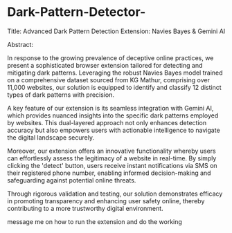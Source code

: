 # Dark-Pattern-Detector-

Title: Advanced Dark Pattern Detection Extension: Navies Bayes & Gemini AI

Abstract:

In response to the growing prevalence of deceptive online practices, we present a sophisticated browser extension tailored for detecting and mitigating dark patterns. Leveraging the robust Navies Bayes model trained on a comprehensive dataset sourced from KG Mathur, comprising over 11,000 websites, our solution is equipped to identify and classify 12 distinct types of dark patterns with precision.

A key feature of our extension is its seamless integration with Gemini AI, which provides nuanced insights into the specific dark patterns employed by websites. This dual-layered approach not only enhances detection accuracy but also empowers users with actionable intelligence to navigate the digital landscape securely.

Moreover, our extension offers an innovative functionality whereby users can effortlessly assess the legitimacy of a website in real-time. By simply clicking the 'detect' button, users receive instant notifications via SMS on their registered phone number, enabling informed decision-making and safeguarding against potential online threats.

Through rigorous validation and testing, our solution demonstrates efficacy in promoting transparency and enhancing user safety online, thereby contributing to a more trustworthy digital environment.

message me on how to run the extension and do the working 
